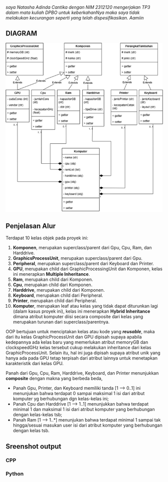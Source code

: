 _saya Natasha Adinda Cantika dengan NIM 2312120 mengerjakan TP3 dalam mata kuliah DPBO untuk keberkahanNya maka saya tidak melakukan kecurangan seperti yang telah dispesifikasikan. Aamiin_

## DIAGRAM
<p align="center">
    <img src="TP3DPBO.drawio.png">
</p>

## Penjelasan Alur
Terdapat 10 kelas objek pada proyek ini:
1. **Komponen**, merupakan superclass/parent dari Gpu, Cpu, Ram, dan Harddrive.
2. **GraphicsProcessUnit**, merupakan superclass/parent dari Gpu.
3. **Peripheral**, merupakan superclass/parent dari Keyboard dan Printer.
4. **GPU**, merupakan child dari GraphicProcessingUnit dan Komponen, kelas ini menerapkan **Multiple Inheritance**.
5. **Ram**, merupakan child dari Komponen.
6. **Cpu**, merupakan child dari Komponen.
7. **Harddrive**, merupakan child dari Komponen.
8. **Keyboard**, merupakan child dari Peripheral.
9. **Printer**, merupakan child dari Peripheral.
10. **Komputer**, merupakan leaf atau kelas yang tidak dapat diturunkan lagi (dalam kasus proyek ini), kelas ini menerapkan **Hybrid Inheritance** dimana atribut komputer diisi secara composite dari kelas yang merupakan turunan dari superclass/parentnya.

OOP bertujuan untuk menciptakan kelas atau kode yang **_reusable_**, maka dari itu kelas GraphicProcessUnit dan GPU dipisah supaya apabila kedepannya ada kelas baru yang memerlukan atribut memoryGB dan clockspeedGHz kelas tersebut cukup melakukan inheritance dari kelas GraphicProcessUnit. Selain itu, hal ini juga dipisah supaya atribut unik yang hanya ada pada GPU tetap terpisah dari atribut lainnya untuk menetapkan karakteristik dari kelas GPU.

Panah dari Gpu, Cpu, Ram, Harddrive, Keyboard, dan Printer menunjukkan **composite** dengan makna yang berbeda beda, 
- Panah Gpu, Printer, dan Keyboard memiliki tanda [1 --> 0..1] ini menunjukan bahwa terdapat 0 sampai maksimal 1 isi dari atribut komputer yg berhubungan dgn kelas-kelas ini;
- Panah Cpu dan Harddrive [1 --> 1..1] menunjukkan bahwa terdapat minimal 1 dan maksimal 1 isi dari atribut komputer yang berhubungan dengan kelas-kelas tsb;
- Panah Ram [1 --> 1..*] menunjukan bahwa terdapat minimal 1 sampai tak hingga/sesuai masukan user isi dari atribut komputer yang berhubungan dengan kelas tsb. 

## Sreenshot output
### CPP
### Python
